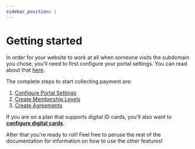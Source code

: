 ```yaml
---
sidebar_position: 1
---
```


# Getting started

In order for your website to work at all when someone visits the subdomain you chose, you'll need to first configure your portal settings.  You can read about that [here](/docs/settings/portal-settings).

The complete steps to start collecting payment are:

1. [Configure Portal Settings](/docs/settings/portal-settings)
2. [Create Membership Levels](/docs/membership/membership-levels)
3. [Create Agreements](/docs/membership/agreements)

If you are on a plan that supports digital ID cards, you'll also want to **[configure digital cards](/docs/settings/digital-cards)**.

After that you're ready to roll!  Feel free to peruse the rest of the documentation for information on how to use the other features!